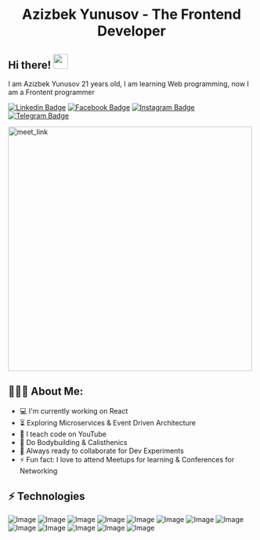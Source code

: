 <h1 align="center">Azizbek Yunusov - The Frontend Developer</h1>

## Hi there! <img src="https://raw.githubusercontent.com/aemmadi/aemmadi/master/wave.gif" width="30px" height="30px">

I am Azizbek Yunusov  21 years old, I am learning Web programming, now I am a Frontent programmer </br>

[![Linkedin Badge](https://img.shields.io/badge/-@azizbek-yunusov-blue?style=flat-square&logo=Linkedin&logoColor=white&link=https://www.linkedin.com/in/azizbek-yunusov-b89089237/)](https://www.linkedin.com/in/azizbek-yunusov-b89089237/) 
[![Facebook Badge](https://img.shields.io/badge/-@azizbek_yunusov-3b5998?style=flat-square&labelColor=3b5998&logo=facebook&logoColor=white&link=https://www.facebook.com/sukhrob.nuraliev.9/)](https://www.facebook.com/sukhrob.nuraliev.9/) 
[![Instagram Badge](https://img.shields.io/badge/-@azizbek_yunusov-D7008A?style=flat-square&labelColor=D7008A&logo=Instagram&logoColor=white&link=https://www.instagram.com/nuraliev.dev/)](https://www.instagram.com/azizbek_yunusov01/)
[![Telegram Badge](https://img.shields.io/badge/@azizbek_yunusov-2CA5E0?style=flat-square&logo=telegram&logoColor=white&link=https://t.me/Azizbek_Yunusov)](https://t.me/Azizbek_Yunusov) 

<img width="498" alt="meet_link" src="https://user-images.githubusercontent.com/15426564/144297439-f530f383-e73e-41e0-9914-a9b7d3f432e5.png">
  
<h2 align="left">👨🏻‍💻 About Me:</h2>

- :computer: I'm currently working on React
- :hourglass_flowing_sand:  Exploring Microservices & Event Driven Architecture
- :triangular_flag_on_post: I teach code on YouTube
- :muscle: Do Bodybuilding & Calisthenics
- :rocket: Always ready to collaborate for Dev Experiments
- :zap: Fun fact: I love to attend Meetups for learning & Conferences for Networking<br>

## ⚡ Technologies

![Image](https://img.shields.io/badge/JavaScript-323330?style=for-the-badge&logo=javascript&logoColor=F7DF1E)
![Image](https://img.shields.io/badge/React-20232A?style=for-the-badge&logo=react&logoColor=61DAFB")
![Image](https://img.shields.io/badge/next.js-000000?style=for-the-badge&logo=next.js&logoColor=white)
![Image](https://img.shields.io/badge/node.js%20-%23339933.svg?&style=for-the-badge&logo=node.js&logoColor=white)
![Image](https://img.shields.io/badge/-HTML5-E34F26?style=for-the-badge&logo=html5&logoColor=white)
![Image](https://img.shields.io/badge/-CSS3-1572B6?style=for-the-badge&logo=css3)
![Image](https://img.shields.io/badge/Tailwind_CSS-38B2AC?style=for-the-badge&logo=tailwind-css&logoColor=white)
![Image](https://img.shields.io/badge/-Bootstrap-563D7C?style=for-the-badge&logo=bootstrap)
![Image](https://img.shields.io/badge/Sass-CC6699?style=for-the-badge&logo=sass&logoColor=white)
![Image](https://img.shields.io/badge/jQuery-0769AD?style=for-the-badge&logo=jquery&logoColor=white)
![Image](https://img.shields.io/badge/Git-F05032?style=for-the-badge&logo=git&logoColor=white)
![Image](https://img.shields.io/badge/-GraphQL-E10098?style=for-the-badge&logo=graphql)
![Image](https://img.shields.io/badge/Figma-F24E1E?style=for-the-badge&logo=figma&logoColor=white)


